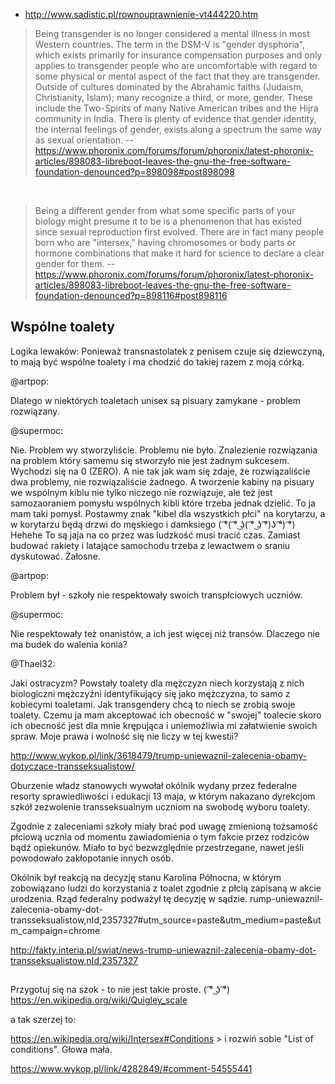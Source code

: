 - http://www.sadistic.pl/rownouprawnienie-vt444220.htm

> Being transgender is no longer considered a mental illness in most Western countries. The term in the DSM-V is "gender dysphoria", which exists primarily for insurance compensation purposes and only applies to transgender people who are uncomfortable with regard to some physical or mental aspect of the fact that they are transgender.
> Outside of cultures dominated by the Abrahamic faiths (Judaism, Christianity, Islam); many recognize a third, or more, gender. These include the Two-Spirits of many Native American tribes and the Hijra community in India.
> There is plenty of evidence that gender identity, the internal feelings of gender, exists along a spectrum the same way as sexual orientation.
> -- https://www.phoronix.com/forums/forum/phoronix/latest-phoronix-articles/898083-libreboot-leaves-the-gnu-the-free-software-foundation-denounced?p=898098#post898098

<br>

> Being a different gender from what some specific parts of your biology might presume it to be is a phenomenon that has existed since sexual reproduction first evolved. There are in fact many people born who are "intersex," having chromosomes or body parts or hormone combinations that make it hard for science to declare a clear gender for them.
> -- https://www.phoronix.com/forums/forum/phoronix/latest-phoronix-articles/898083-libreboot-leaves-the-gnu-the-free-software-foundation-denounced?p=898116#post898116

## Wspólne toalety

Logika lewaków: Ponieważ transnastolatek z penisem czuje się dziewczyną, to mają być wspólne toalety i ma chodzić do takiej razem z moją córką.

@artpop:

Dlatego w niektórych toaletach unisex są pisuary zamykane - problem rozwiązany.

@supermoc:

Nie. Problem wy stworzyliście. Problemu nie było. Znalezienie rozwiązania na problem który samemu się stworzyło nie jest żadnym sukcesem. Wychodzi się na 0 (ZERO). A nie tak jak wam się zdaje, że rozwiązaliście dwa problemy, nie rozwiązaliście żadnego. A tworzenie kabiny na pisuary we wspólnym kiblu nie tylko niczego nie rozwiązuje, ale też jest samozaoraniem pomysłu wspólnych kibli które trzeba jednak dzielić. To ja mam taki pomysł. Postawmy znak "kibel dla wszystkich płci" na korytarzu, a w korytarzu będą drzwi do męskiego i damksiego ( ͡°( ͡° ͜ʖ( ͡° ͜ʖ ͡°)ʖ ͡°) ͡°) Hehehe To są jaja na co przez was ludzkość musi tracić czas. Zamiast budować rakiety i latające samochodu trzeba z lewactwem o sraniu dyskutować. Żałosne.

@artpop:

Problem był - szkoły nie respektowały swoich transpłciowych uczniów.

@supermoc:

Nie respektowały też onanistów, a ich jest więcej niż transów. Dlaczego nie ma budek do walenia konia?

@Thael32:

Jaki ostracyzm? Powstały toalety dla mężczyzn niech korzystają z nich biologiczni mężczyźni identyfikujący się jako mężczyzna, to samo z kobiecymi toaletami. Jak transgendery chcą to niech se zrobią swoje toalety. Czemu ja mam akceptować ich obecność w "swojej" toalecie skoro ich obecność jest dla mnie krępująca i uniemożliwia mi załatwienie swoich spraw. Moje prawa i wolność się nie liczy w tej kwestii?

http://www.wykop.pl/link/3618479/trump-uniewaznil-zalecenia-obamy-dotyczace-transseksualistow/

Oburzenie władz stanowych wywołał okólnik wydany przez federalne resorty sprawiedliwości i edukacji 13 maja, w którym nakazano dyrekcjom szkół zezwolenie transseksualnym uczniom na swobodę wyboru toalety.

Zgodnie z zaleceniami szkoły miały brać pod uwagę zmienioną tożsamość płciową ucznia od momentu zawiadomienia o tym fakcie przez rodziców bądź opiekunów. Miało to być bezwzględnie przestrzegane, nawet jeśli powodowało zakłopotanie innych osób.

Okólnik był reakcją na decyzję stanu Karolina Północna, w którym zobowiązano ludzi do korzystania z toalet zgodnie z płcią zapisaną w akcie urodzenia. Rząd federalny podważył tę decyzję w sądzie.
rump-uniewaznil-zalecenia-obamy-dot-transseksualistow,nId,2357327#utm_source=paste&utm_medium=paste&utm_campaign=chrome

http://fakty.interia.pl/swiat/news-trump-uniewaznil-zalecenia-obamy-dot-transseksualistow,nId,2357327

##

Przygotuj się na szok - to nie jest takie proste. ( ͡° ͜ʖ ͡°)
https://en.wikipedia.org/wiki/Quigley_scale

a tak szerzej to:

https://en.wikipedia.org/wiki/Intersex#Conditions > i rozwiń sobie "List of conditions". Głowa mała.

https://www.wykop.pl/link/4282849/#comment-54555441